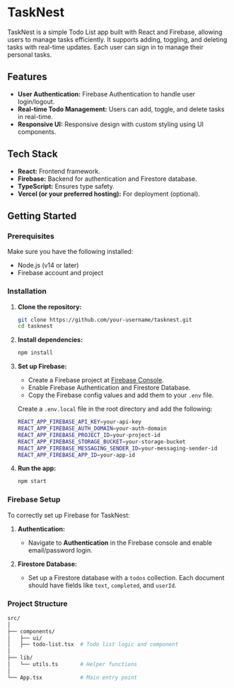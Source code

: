 # TaskNest

TaskNest is a simple Todo List app built with React and Firebase, allowing users to manage tasks efficiently. It supports adding, toggling, and deleting tasks with real-time updates. Each user can sign in to manage their personal tasks.

## Features
- **User Authentication:** Firebase Authentication to handle user login/logout.
- **Real-time Todo Management:** Users can add, toggle, and delete tasks in real-time.
- **Responsive UI:** Responsive design with custom styling using UI components.

## Tech Stack
- **React:** Frontend framework.
- **Firebase:** Backend for authentication and Firestore database.
- **TypeScript:** Ensures type safety.
- **Vercel (or your preferred hosting):** For deployment (optional).

## Getting Started

### Prerequisites
Make sure you have the following installed:
- Node.js (v14 or later)
- Firebase account and project

### Installation

1. **Clone the repository:**
    ```bash
    git clone https://github.com/your-username/tasknest.git
    cd tasknest
    ```

2. **Install dependencies:**
    ```bash
    npm install
    ```

3. **Set up Firebase:**
    - Create a Firebase project at [Firebase Console](https://console.firebase.google.com/).
    - Enable Firebase Authentication and Firestore Database.
    - Copy the Firebase config values and add them to your `.env` file.

    Create a `.env.local` file in the root directory and add the following:
    ```bash
    REACT_APP_FIREBASE_API_KEY=your-api-key
    REACT_APP_FIREBASE_AUTH_DOMAIN=your-auth-domain
    REACT_APP_FIREBASE_PROJECT_ID=your-project-id
    REACT_APP_FIREBASE_STORAGE_BUCKET=your-storage-bucket
    REACT_APP_FIREBASE_MESSAGING_SENDER_ID=your-messaging-sender-id
    REACT_APP_FIREBASE_APP_ID=your-app-id
    ```

4. **Run the app:**
    ```bash
    npm start
    ```

### Firebase Setup

To correctly set up Firebase for TaskNest:

1. **Authentication:**
   - Navigate to **Authentication** in the Firebase console and enable email/password login.

2. **Firestore Database:**
   - Set up a Firestore database with a `todos` collection. Each document should have fields like `text`, `completed`, and `userId`.

### Project Structure

```bash
src/
│
├── components/
│   ├── ui/
│   ├── todo-list.tsx  # Todo list logic and component
│
├── lib/
│   └── utils.ts       # Helper functions
│
└── App.tsx            # Main entry point


